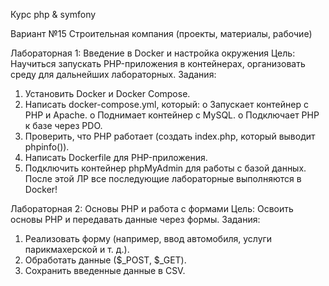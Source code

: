 Курс php & symfony

Вариант №15 Строительная компания (проекты, материалы, рабочие)

Лабораторная 1: Введение в Docker и настройка окружения
Цель: Научиться запускать PHP-приложения в контейнерах, организовать среду для дальнейших лабораторных.
Задания:
1.	Установить Docker и Docker Compose.
2.	Написать docker-compose.yml, который:
o	Запускает контейнер с PHP и Apache.
o	Поднимает контейнер с MySQL.
o	Подключает PHP к базе через PDO.
3.	Проверить, что PHP работает (создать index.php, который выводит phpinfo()).
4.	Написать Dockerfile для PHP-приложения.
5.	Подключить контейнер phpMyAdmin для работы с базой данных.
После этой ЛР все последующие лабораторные выполняются в Docker!

Лабораторная 2: Основы PHP и работа с формами
Цель: Освоить основы PHP и передавать данные через формы.
Задания:
1.	Реализовать форму (например, ввод автомобиля, услуги парикмахерской и т. д.).
2.	Обработать данные ($_POST, $_GET).
3.	Сохранить введенные данные в CSV.

